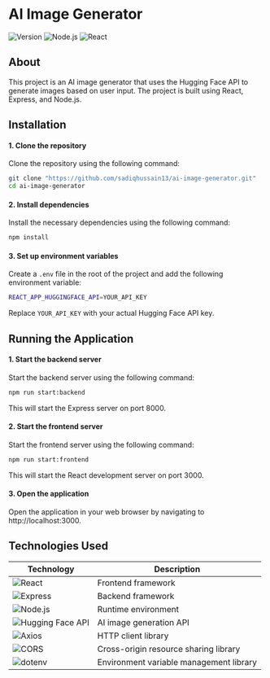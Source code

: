 
# AI Image Generator
![Version](https://img.shields.io/badge/Version-%5E0.1.0-blue.svg?style=for-the-badge)
![Node.js](https://img.shields.io/badge/node.js-%3E%3D14.17.0-brightgreen.svg?style=for-the-badge&logo=node.js&logoColor=white)
![React](https://img.shields.io/badge/react-%5E18.3.1-blue.svg?style=for-the-badge&logo=react&logoColor=white)

## About
This project is an AI image generator that uses the Hugging Face API to generate images based on user input. The project is built using React, Express, and Node.js.

## Installation
#### 1. Clone the repository
Clone the repository using the following command:
```bash
git clone "https://github.com/sadiqhussain13/ai-image-generator.git"
cd ai-image-generator
```
#### 2. Install dependencies
Install the necessary dependencies using the following command:
```bash
npm install
```
#### 3. Set up environment variables
Create a `.env` file in the root of the project and add the following environment variable:
```bash
REACT_APP_HUGGINGFACE_API=YOUR_API_KEY
```
Replace `YOUR_API_KEY` with your actual Hugging Face API key.

## Running the Application
#### 1. Start the backend server
Start the backend server using the following command:
```bash
npm run start:backend
```
This will start the Express server on port 8000.

#### 2. Start the frontend server
Start the frontend server using the following command:
```bash
npm run start:frontend
```
This will start the React development server on port 3000.

#### 3. Open the application
Open the application in your web browser by navigating to http://localhost:3000.

## Technologies Used

| Technology | Description |
|------------|-------------|
| ![React](https://img.shields.io/badge/react-%5E18.3.1-blue.svg?style=for-the-badge&logo=react&logoColor=white) | Frontend framework |
| ![Express](https://img.shields.io/badge/Express-%5E4.19.2-green.svg?style=for-the-badge&logo=express&logoColor=white) | Backend framework |
| ![Node.js](https://img.shields.io/badge/node.js-%3E%3D14.17.0-brightgreen.svg?style=for-the-badge&logo=node.js&logoColor=white) | Runtime environment |
| ![Hugging Face API](https://img.shields.io/badge/Hugging%20Face%20API-%5E3.1.0-orange.svg?style=for-the-badge&logo=huggingface&logoColor=white) | AI image generation API |
| ![Axios](https://img.shields.io/badge/Axios-%5E1.7.3-purple.svg?style=for-the-badge&logo=axios&logoColor=white) | HTTP client library |
| ![CORS](https://img.shields.io/badge/CORS-%5E2.8.5-yellow.svg?style=for-the-badge&logo=cors&logoColor=white) | Cross-origin resource sharing library |
| ![dotenv](https://img.shields.io/badge/dotenv-%5E16.4.5-pink.svg?style=for-the-badge&logo=dotenv&logoColor=white) | Environment variable management library |
